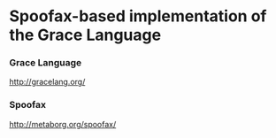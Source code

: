 # Spoofax-based implementation of the Grace Language


### Grace Language

http://gracelang.org/


### Spoofax 

http://metaborg.org/spoofax/